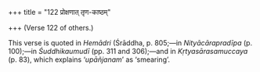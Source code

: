 +++
title = "122 प्रोक्षणात् तृण-काष्ठम्"

+++
(Verse 122 of others.)

This verse is quoted in *Hemādri* (Śrāddha, p. 805;—in
*Nityācārapradīpa* (p. 100);—in *Śuddhikaumudī* (pp. 311 and 306);—and
in *Kṛtyasārasamuccaya* (p. 83), which explains ‘*upāñjanam*’ as
‘smearing’.



